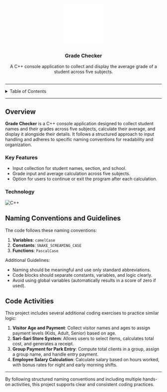 <a name="readme-top"></a>

<br/>
<br/>

<div align="center">
  <a href="https://github.com/zyx-0314/">
    <img src="./assets/nyebe_logo_wt_250px.png" alt="Nyebe" width="130" height="130">
  </a>
  <h3 align="center">Grade Checker</h3>
</div>

<div align="center">
  A C++ console application to collect and display the average grade of a student across five subjects.
</div>

<br/>

---

<details>
  <summary>Table of Contents</summary>
  <ol>
    <li>
      <a href="#overview">Overview</a>
      <ol>
        <li><a href="#key-features">Key Features</a></li>
        <li><a href="#technology">Technology</a></li>
      </ol>
    </li>
    <li><a href="#naming-conventions-and-guidelines">Naming Conventions and Guidelines</a></li>
    <li><a href="#code-activities">Code Activities</a></li>
  </ol>
</details>

---

## Overview

**Grade Checker** is a C++ console application designed to collect student names and their grades across five subjects, calculate their average, and display it alongside their details. It follows a structured approach to input handling and adheres to specific naming conventions for readability and organization.

### Key Features

- Input collection for student names, section, and school.
- Grade input and average calculation across five subjects.
- Option for users to continue or exit the program after each calculation.

### Technology

![C++](https://img.shields.io/badge/C++-00599C?style=for-the-badge&logo=c%2B%2B&logoColor=white)

## Naming Conventions and Guidelines

The code follows these naming conventions:

1. **Variables**: `camelCase`
2. **Constants**: `SNAKE_SCREAMING_CASE`
3. **Functions**: `PascalCase`

Additional Guidelines:

- Naming should be meaningful and use only standard abbreviations.
- Code blocks should separate constants, variables, and logic clearly.
- Avoid using global variables (automatically results in a score of zero if used).

## Code Activities

This project includes several additional coding exercises to practice similar logic:

1. **Visitor Age and Payment**: Collect visitor names and ages to assign payment levels (Kids, Adult, Senior) based on age.
2. **Sari-Sari Store System**: Allows users to select items, calculates total cost, and generates a receipt.
3. **Group Payment for Park Entry**: Compute total clients in a group, assign a group name, and handle entry payment.
4. **Employee Salary Calculation**: Calculate salary based on hours worked, with bonus rates for night and early morning shifts.

---

By following structured naming conventions and including multiple hands-on activities, this project supports clear and consistent coding practices.
